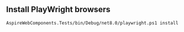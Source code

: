 ## Install PlayWright browsers

`AspireWebComponents.Tests/bin/Debug/net8.0/playwright.ps1 install` 